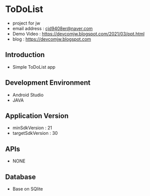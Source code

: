 # ToDoList
- project for jw <br />
- email address : cjd9408er@naver.com <br />
- Demo Video : https://devcomjw.blogspot.com/2021/03/ppt.html <br />
- blog : https://devcomjw.blogspot.com <br />

## Introduction
- Simple ToDoList app

## Development Environment
- Android Studio
- JAVA

## Application Version
- minSdkVersion : 21
- targetSdkVersion : 30

## APIs
- NONE

## Database
- Base on SQlite
